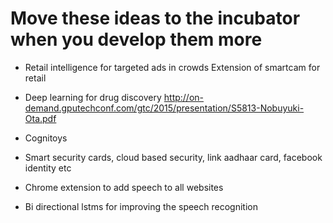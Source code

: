 # Move these ideas to the incubator when you develop them more

* Retail intelligence for targeted ads in crowds Extension of smartcam for retail

* Deep learning for drug discovery http://on-demand.gputechconf.com/gtc/2015/presentation/S5813-Nobuyuki-Ota.pdf

* Cognitoys

* Smart security cards, cloud based security, link aadhaar card, facebook identity etc

* Chrome extension to add speech to all websites

* Bi directional lstms for improving the speech recognition
